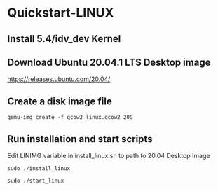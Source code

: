 # Quickstart-LINUX

## Install 5.4/idv_dev Kernel

## Download Ubuntu 20.04.1 LTS Desktop image
https://releases.ubuntu.com/20.04/

## Create a disk image file
```
qemu-img create -f qcow2 linux.qcow2 20G
```

## Run installation and start scripts
Edit LINIMG variable in install_linux.sh to path to 20.04 Desktop Image
```
sudo ./install_linux

sudo ./start_linux
```
